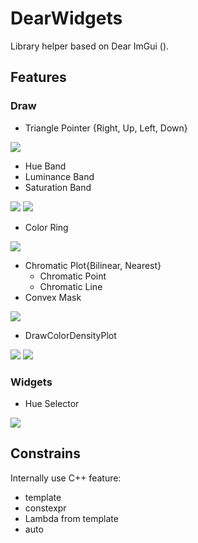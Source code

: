 # DearWidgets
Library helper based on Dear ImGui ().

## Features
### Draw
* Triangle Pointer {Right, Up, Left, Down}

<img src="https://github.com/soufianekhiat/DearWidgetsImages/Images/dearwidgetsdemo_mRxPnn8bNH.png">

* Hue Band
* Luminance Band
* Saturation Band

![](..\DearWidgetsImages\Images\dearwidgetsdemo_mw6vQsfBi7.png)
![](..\DearWidgetsImages\Images\dearwidgetsdemo_4ufS2JkG81.png)

* Color Ring

![](..\DearWidgetsImages\Images\GQLfC3C7Jk.gif)

* Chromatic Plot{Bilinear, Nearest}
    * Chromatic Point
    * Chromatic Line
* Convex Mask

![](..\DearWidgetsImages\Images\kYA3Dw6TmH.gif)

* DrawColorDensityPlot

![](..\DearWidgetsImages\Images\us8Fc2jkIh.png)
![](..\DearWidgetsImages\Images\yEGBSzv2F8.gif)

### Widgets
* Hue Selector

![](..\DearWidgetsImages\Images\W0Q9VXNeGK.gif)

## Constrains
Internally use C++ feature:
* template
* constexpr
* Lambda from template
* auto
